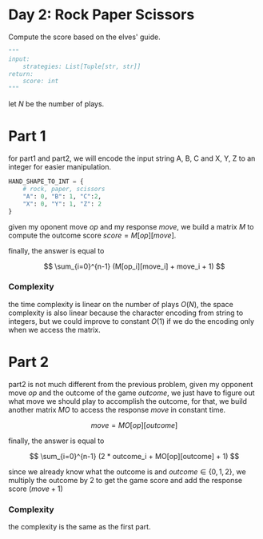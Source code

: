 # Day 2: Rock Paper Scissors
Compute the score based on the elves' guide.
```python
"""
input:
    strategies: List[Tuple[str, str]]
return:
    score: int
"""
```
let $N$ be the number of plays.

# Part 1

for part1 and part2, we will encode the input string A, B, C and X, Y, Z to an integer for easier manipulation.

```python
HAND_SHAPE_TO_INT = {
    # rock, paper, scissors
    "A": 0, "B": 1, "C":2,
    "X": 0, "Y": 1, "Z": 2
}
```

given my oponent move $op$ and my response $move$, we build a matrix $M$ to compute the outcome score $score = M[op][move]$.

finally, the answer is equal to

$$
\sum_{i=0}^{n-1} (M[op_i][move_i] + move_i + 1)
$$


### Complexity
the time complexity is linear on the number of plays $O(N)$, the space complexity is also linear because the character encoding from string to integers, but we could improve to constant $O(1)$ if we do the encoding only when we access the matrix.


# Part 2
part2 is not much different from the previous problem, given my opponent move $op$ and the outcome of the game $outcome$, we just have to figure out what move we should play to accomplish the outcome, for that, we build another matrix $MO$ to access the response $move$ in constant time. 

$$
move = MO[op][outcome]
$$

finally, the answer is equal to

$$
\sum_{i=0}^{n-1} (2 * outcome_i + MO[op][outcome] + 1)
$$

since we already know what the outcome is and $outcome \in \{0, 1, 2 \}$, we multiply the outcome by 2 to get the game score and add the response score $(move + 1)$ 

### Complexity
the complexity is the same as the first part.
